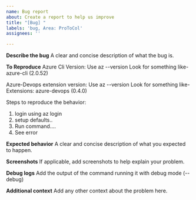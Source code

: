 ```yaml
---
name: Bug report
about: Create a report to help us improve
title: "[Bug] "
labels: 'bug, Area: ProToCol'
assignees: ''

---
```


**Describe the bug**
A clear and concise description of what the bug is.

**To Reproduce**
Azure Cli Version: 
Use az --version 
Look for something like-
azure-cli (2.0.52)

Azure-Devops extension version: 
Use az --version
Look for something like-
Extensions:
azure-devops (0.4.0)

Steps to reproduce the behavior:
1. login using az login
2. setup defaults..
3. Run command....
4. See error

**Expected behavior**
A clear and concise description of what you expected to happen.

**Screenshots**
If applicable, add screenshots to help explain your problem.

**Debug logs**
Add the output of the command running it with debug mode (--debug)

**Additional context**
Add any other context about the problem here.

